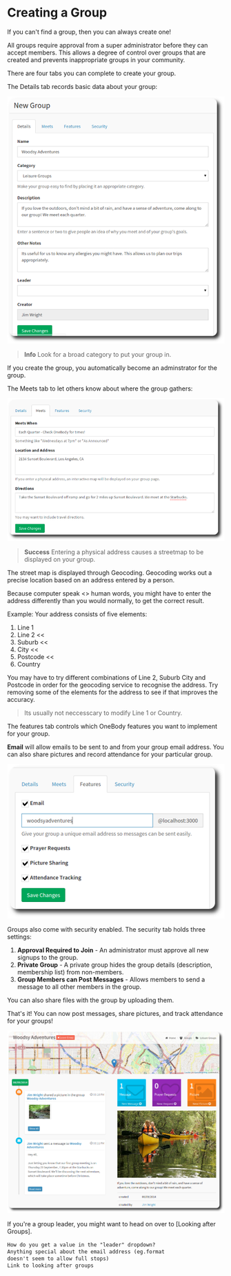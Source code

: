 # Creating a Group

If you can't find a group, then you can always create one!

All groups require approval from a super administrator before they can accept members. This allows a degree of control over groups that are created and prevents inappropriate groups in your community.

There are four tabs you can complete to create your group.

The Details tab records basic data about your group:

![Create a group](/img/groups/groups-3.png)


>**Info** Look for a broad category to put your group in.

If you create the group, you automatically become an adminstrator for the group.

The Meets tab to let others know about where the group gathers:

![Group-meeting-info](/img/groups/groups-4.png)


> **Success** Entering a physical address causes a streetmap to be displayed on your group.

The street map is displayed through Geocoding. Geocoding works out a precise location based on an address entered by a person.

Because computer speak <> human words, you might have to enter the address differently than you would normally, to get the correct result.

Example: Your address consists of five elements:
1. Line 1
2. Line 2  <<
3. Suburb  <<
4. City  <<
5. Postcode <<
5. Country

You may have to try different combinations of Line 2, Suburb City and Postcode in order for the geocoding service to recognise the address. Try removing some of the elements for the address to see if that improves the accuracy.

> Its usually not neccesscary to modify Line 1 or Country.

The features tab controls which OneBody features you want to implement for your group.

**Email** will allow emails to be sent to and from your group email address. You can also share pictures and record attendance for your particular group.

![Group-meeting-info](/img/groups/groups-5.png)

Groups also come with security enabled. The security tab holds three settings:

1. **Approval Required to Join** - An administrator must approve all new signups to the group.
2. **Private Group** - A private group hides the group details (description, membership list) from non-members.
3. **Group Members can Post Messages** - Allows members to send a message to all other members in the group.

You can also share files with the group by uploading them.



That's it! You can now post messages, share pictures, and track attendance for your groups!

![Completed group](/img/groups/groups-6.png)

If you're a group leader, you might want to head on over to [Looking after Groups].

    How do you get a value in the "leader" dropdown?
    Anything special about the email address (eg.format
    doesn't seem to allow full stops)
    Link to looking after groups
